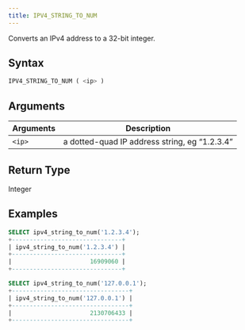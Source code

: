 ```yaml
---
title: IPV4_STRING_TO_NUM
---
```


Converts an IPv4 address to a 32-bit integer.

## Syntax

```sql
IPV4_STRING_TO_NUM ( <ip> )
```

## Arguments

| Arguments   | Description |
| ----------- | ----------- |
| `<ip>` | a dotted-quad IP address string, eg “1.2.3.4”

## Return Type

Integer

## Examples

```sql
SELECT ipv4_string_to_num('1.2.3.4');
+-------------------------------+
| ipv4_string_to_num('1.2.3.4') |
+-------------------------------+
|                      16909060 |
+-------------------------------+

SELECT ipv4_string_to_num('127.0.0.1');
+---------------------------------+
| ipv4_string_to_num('127.0.0.1') |
+---------------------------------+
|                      2130706433 |
+---------------------------------+
```
